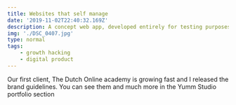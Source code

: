 ```yaml
---
title: Websites that self manage
date: '2019-11-02T22:40:32.169Z'
description: A concept web app, developed entirely for testing purposes.
img: './DSC_0407.jpg'
type: normal
tags:
    - growth hacking
    - digital product
---
```


Our first client, The Dutch Online academy is growing fast and I released the brand guidelines. You can see them and much more in the Yumm Studio portfolio section
